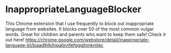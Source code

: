 # InappropriateLanguageBlocker
This Chrome extension that I use frequently to block out inappropriate language from websites. It blocks over 50 of the most common vulgar words. Great for children and parents who want to keep them safe! Check it out here! https://chrome.google.com/webstore/detail/inappropriate-language-bl/biaadlhlkihipalinnfefgggjhmkmlec
